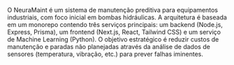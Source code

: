 O NeuraMaint é um sistema de manutenção preditiva para equipamentos industriais, com foco inicial em bombas hidráulicas. A arquitetura é baseada em um monorepo contendo três serviços principais: um backend (Node.js, Express, Prisma), um frontend (Next.js, React, Tailwind CSS) e um serviço de Machine Learning (Python). O objetivo estratégico é reduzir custos de manutenção e paradas não planejadas através da análise de dados de sensores (temperatura, vibração, etc.) para prever falhas iminentes.
